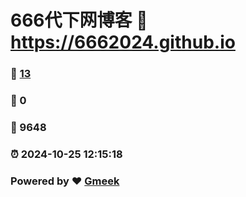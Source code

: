 # 666代下网博客 :link: https://6662024.github.io 
### :page_facing_up: [13](https://6662024.github.io/tag.html) 
### :speech_balloon: 0 
### :hibiscus: 9648 
### :alarm_clock: 2024-10-25 12:15:18 
### Powered by :heart: [Gmeek](https://github.com/Meekdai/Gmeek)
